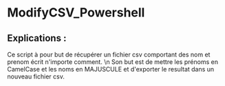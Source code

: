 # ModifyCSV_Powershell

## Explications :

Ce script à pour but de récupérer un fichier csv comportant des nom et prenom écrit n'importe comment. \n
Son but est de mettre les prénoms en CamelCase et les noms en MAJUSCULE et d'exporter le resultat dans un nouveau fichier csv.
